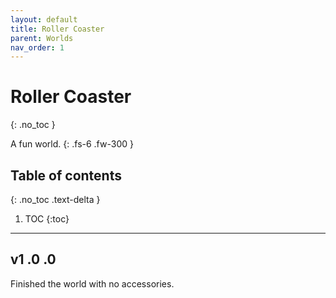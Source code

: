 ```yaml
---
layout: default
title: Roller Coaster
parent: Worlds
nav_order: 1
---
```


# Roller Coaster
{: .no_toc }

A fun world.
{: .fs-6 .fw-300 }

## Table of contents
{: .no_toc .text-delta }

1. TOC
{:toc}

---

## v1 .0 .0

Finished the world with no accessories.